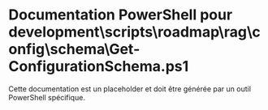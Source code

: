 # Documentation PowerShell pour development\scripts\roadmap\rag\config\schema\Get-ConfigurationSchema.ps1

Cette documentation est un placeholder et doit être générée par un outil PowerShell spécifique.
